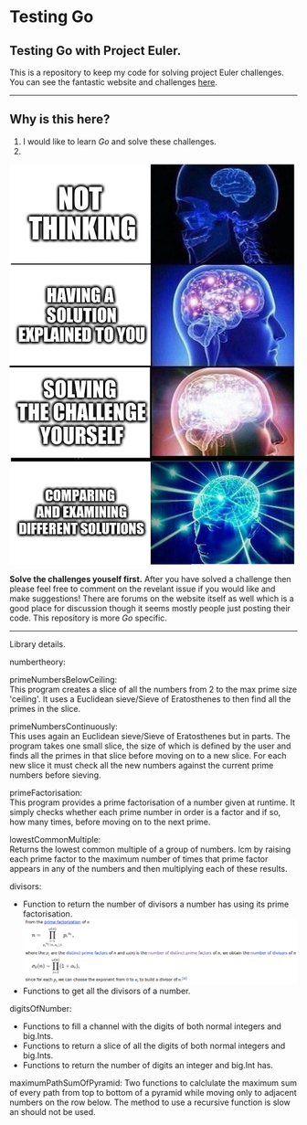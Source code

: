 # Testing Go

## Testing Go with Project Euler.  
This is a repository to keep my code for solving project Euler challenges. You can see the fantastic website and challenges [here](https://projecteuler.net/ "Project Euler").

---

## Why is this here?  
1. I would like to learn _Go_ and solve these challenges.
2.
![Because sharing (after solving for yourself) is caring.](images/reason2.jpg)

**Solve the challenges youself first.** After you have solved a challenge then please feel free to comment on the revelant issue if you would like and make suggestions! There are forums on the website itself as well which is a good place for discussion though it seems mostly people just posting their code. This repository is more _Go_ specific. 

---

Library details.

numbertheory:

primeNumbersBelowCeiling:  
This program creates a slice of all the numbers from 2 to the max prime size 'ceiling'. It uses a Euclidean sieve/Sieve of Eratosthenes to then find all the primes in the slice.

primeNumbersContinuously:  
This uses again an Euclidean sieve/Sieve of Eratosthenes but in parts. The program takes one small slice, the size of which is defined by the user and finds all the primes in that slice before moving on to a new slice. For each new slice it must check all the new numbers against the current prime numbers before sieving.

primeFactorisation:  
This program provides a prime factorisation of a number given at runtime. It simply checks whether each prime number in order is a factor and if so, how many times, before moving on to the next prime.

lowestCommonMultiple:  
Returns the lowest common multiple of a group of numbers. lcm by raising each prime factor to the maximum number of times that prime factor appears in any of the numbers and then multiplying each of these results.

divisors:  
 - Function to return the number of divisors a number has using its prime factorisation.  
![Insert explantion here (You can't see the picture)](images/numberOfDivisors.png)
 - Functions to get all the divisors of a number.

digitsOfNumber:
 - Functions to fill a channel with the digits of both normal integers and big.Ints. 
 - Functions to return a slice of all the digits of both normal integers and big.Ints.
 - Functions to return the number of digits an integer and big.Int has.

maximumPathSumOfPyramid:
Two functions to calclulate the maximum sum of every path from top to bottom of a pyramid while
moving only to adjacent numbers on the row below. The method to use a recursive function is slow an should not be used.
